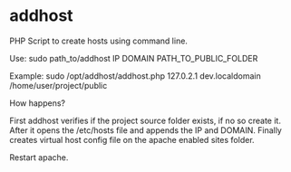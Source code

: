 addhost
=======

PHP Script to create hosts using command line.

Use:
sudo path_to/addhost IP DOMAIN PATH_TO_PUBLIC_FOLDER

Example:
sudo /opt/addhost/addhost.php 127.0.2.1 dev.localdomain /home/user/project/public

How happens?

First addhost verifies if the project source folder exists, if no so create it. After it opens the /etc/hosts file and appends
the IP and DOMAIN. Finally creates virtual host config file on the apache enabled sites folder.

Restart apache.
